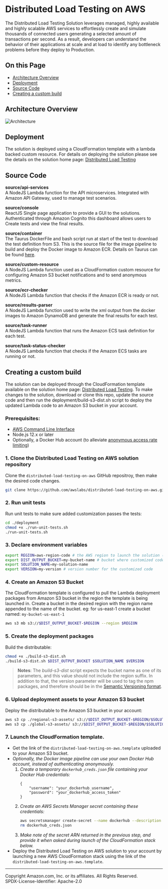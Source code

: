 # Distributed Load Testing on AWS

The Distributed Load Testing Solution leverages managed, highly available and highly scalable AWS services to effortlessly create and simulate thousands of connected users generating a selected amount of transactions per second. As a result, developers can understand the behavior of their applications at scale and at load to identify any bottleneck problems before they deploy to Production.


## On this Page
- [Architecture Overview](#architecture-overview)
- [Deployment](#deployment)
- [Source Code](#source-code)
- [Creating a custom build](#additional-resources)


## Architecture Overview
![Architecture](architecture.png)

## Deployment
The solution is deployed using a CloudFormation template with a lambda backed custom resource. For details on deploying the solution please see the details on the solution home page: [Distributed Load Testing](https://aws.amazon.com/solutions/implementations/distributed-load-testing-on-aws/)

## Source Code

**source/api-services**<br/>
A NodeJS Lambda function for the API microservices. Integrated with Amazon API Gateway, used to manage test scenarios.

**source/console**<br/>
ReactJS Single page application to provide a GUI to the solutions. Authenticated through Amazon Cognito this dashboard allows users to Create tests and view the final results.

**source/container**<br/>
The Taurus DockerFile and bash script run at start of the test to download the test definition from S3. This is the source file for the image pipeline to build and deploy the Docker image to Amazon ECR. Details on Taurus can be found [here](https://gettaurus.org/).

**source/custom-resource**<br/>
A NodeJS Lambda function used as a CloudFormation custom resource for configuring Amazon S3 bucket notifications and to send anonymous metrics.

**source/ecr-checker**<br/>
A NodeJS Lambda function that checks if the Amazon ECR is ready or not.

**source/results-parser**<br/>
A NodeJS Lambda function used to write the xml output from the docker images to Amazon DynamoDB and generate the final results for each test.

**source/task-runner**<br/>
A NodeJS Lambda function that runs the Amazon ECS task definition for each test.

**source/task-status-checker**<br/>
A NodeJS Lambda function that checks if the Amazon ECS tasks are running or not.

## Creating a custom build
The solution can be deployed through the CloudFormation template available on the solution home page: [Distributed Load Testing](https://aws.amazon.com/solutions/implementations/distributed-load-testing-on-aws/).
To make changes to the solution, download or clone this repo, update the source code and then run the deployment/build-s3-dist.sh script to deploy the updated Lambda code to an Amazon S3 bucket in your account.

### Prerequisites:
* [AWS Command Line Interface](https://aws.amazon.com/cli/)
* Node.js 12.x or later
* Optionally, a Docker Hub account (to alleviate [anonymous access rate limiting](https://www.docker.com/increase-rate-limits))

### 1. Clone the Distributed Load Testing on AWS solution repository
Clone the ```distributed-load-testing-on-aws``` GitHub repositroy, then make the desired code changes.

```bash
git clone https://github.com/awslabs/distributed-load-testing-on-aws.git
```

### 2. Run unit tests
Run unit tests to make sure added customization passes the tests:
```bash
cd ./deployment
chmod +x ./run-unit-tests.sh
./run-unit-tests.sh
```

### 3. Declare environment variables
```bash
export REGION=aws-region-code # the AWS region to launch the solution (e.g. us-east-1)
export DIST_OUTPUT_BUCKET=my-bucket-name # bucket where customized code will reside
export SOLUTION_NAME=my-solution-name
export VERSION=my-version # version number for the customized code
```

### 4. Create an Amazon S3 Bucket
The CloudFormation template is configured to pull the Lambda deployment packages from Amazon S3 bucket in the region the template is being launched in. Create a bucket in the desired region with the region name appended to the name of the bucket. eg: for us-east-1 create a bucket named: ```my-bucket-us-east-1```
```bash
aws s3 mb s3://$DIST_OUTPUT_BUCKET-$REGION --region $REGION
```

### 5. Create the deployment packages
Build the distributable:
```bash
chmod +x ./build-s3-dist.sh
./build-s3-dist.sh $DIST_OUTPUT_BUCKET $SOLUTION_NAME $VERSION
```

> **Notes**: The _build-s3-dist_ script expects the bucket name as one of its parameters, and this value should not include the region suffix. In addition to that, the version parameter will be used to tag the npm packages, and therefore should be in the [Semantic Versioning format](https://semver.org/spec/v2.0.0.html).

### 6. Upload deployment assets to your Amazon S3 bucket
Deploy the distributable to the Amazon S3 bucket in your account:
```bash
aws s3 cp ./regional-s3-assets/ s3://$DIST_OUTPUT_BUCKET-$REGION/$SOLUTION_NAME/$VERSION/ --recursive --acl bucket-owner-full-control
aws s3 cp ./global-s3-assets/ s3://$DIST_OUTPUT_BUCKET-$REGION/$SOLUTION_NAME/$VERSION/ --recursive --acl bucket-owner-full-control
```

### 7. Launch the CloudFormation template.
* Get the link of the `distributed-load-testing-on-aws.template` uploaded to your Amazon S3 bucket.
* _Optionally, the Docker image pipeline can use your own Docker Hub account, instead of authenticating anonymously._
	1. _Create a temporary `dockerhub_creds.json` file containing your Docker Hub credentials:_
		```
		{
			"username": "your_dockerhub_username",
			"password": "your_dockerhub_access_token"
		}
		```
	2. _Create an AWS Secrets Manager secret containing these credentials:_
		```bash
		aws secretsmanager create-secret --name dockerhub --description "for $SOLUTION_NAME $VERSION" --secret-string file://dockerhub_creds.json
        rm dockerhub_creds.json
		```
	3. _Make note of the secret ARN returned in the previous step, and provide it when asked during launch of the CloudFormation stack below._
* Deploy the Distributed Load Testing on AWS solution to your account by launching a new AWS CloudFormation stack using the link of the `distributed-load-testing-on-aws.template`.

***

Copyright Amazon.com, Inc. or its affiliates. All Rights Reserved.<br />
SPDX-License-Identifier: Apache-2.0